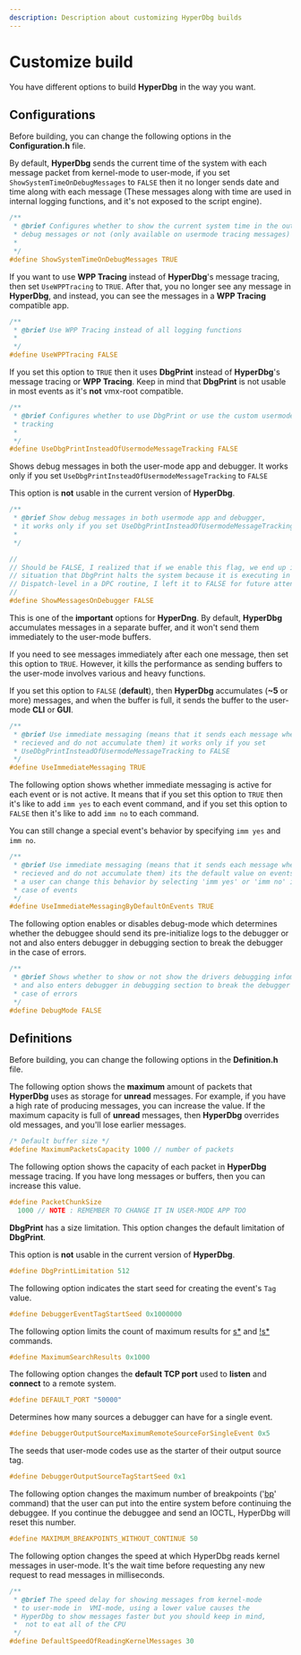 ```yaml
---
description: Description about customizing HyperDbg builds
---
```


# Customize build

You have different options to build **HyperDbg** in the way you want.

## Configurations

Before building, you can change the following options in the **Configuration.h** file.

By default, **HyperDbg** sends the current time of the system with each message packet from kernel-mode to user-mode, if you set `ShowSystemTimeOnDebugMessages` to `FALSE` then it no longer sends date and time along with each message (These messages along with time are used in internal logging functions, and it's not exposed to the script engine).

```c
/**
 * @brief Configures whether to show the current system time in the output of
 * debug messages or not (only available on usermode tracing messages)
 *
 */
#define ShowSystemTimeOnDebugMessages TRUE
```

If you want to use **WPP Tracing** instead of **HyperDbg**'s message tracing, then set `UseWPPTracing` to `TRUE`. After that, you no longer see any message in **HyperDbg**, and instead, you can see the messages in a **WPP Tracing** compatible app.

```c
/**
 * @brief Use WPP Tracing instead of all logging functions
 *
 */
#define UseWPPTracing FALSE
```

If you set this option to `TRUE` then it uses **DbgPrint** instead of **HyperDbg**'s message tracing or **WPP Tracing**. Keep in mind that **DbgPrint** is not usable in most events as it's **not** vmx-root compatible.

```c
/**
 * @brief Configures whether to use DbgPrint or use the custom usermode message
 * tracking
 *
 */
#define UseDbgPrintInsteadOfUsermodeMessageTracking FALSE
```

Shows debug messages in both the user-mode app and debugger. It works only if you set `UseDbgPrintInsteadOfUsermodeMessageTracking` to `FALSE`

This option is **not** usable in the current version of **HyperDbg**.

```c
/**
 * @brief Show debug messages in both usermode app and debugger,
 * it works only if you set UseDbgPrintInsteadOfUsermodeMessageTracking to FALSE
 *
 */

//
// Should be FALSE, I realized that if we enable this flag, we end up in a
// situation that DbgPrint halts the system because it is executing in
// Dispatch-level in a DPC routine, I left it to FALSE for future attention
//
#define ShowMessagesOnDebugger FALSE
```

This is one of the **important** options for **HyperDng**. By default, **HyperDbg** accumulates messages in a separate buffer, and it won't send them immediately to the user-mode buffers.

If you need to see messages immediately after each one message, then set this option to `TRUE`. However, it kills the performance as sending buffers to the user-mode involves various and heavy functions.

If you set this option to `FALSE` (**default**), then **HyperDbg** accumulates (**\~5** or more) messages, and when the buffer is full, it sends the buffer to the user-mode **CLI** or **GUI**.

```c
/**
 * @brief Use immediate messaging (means that it sends each message when they
 * recieved and do not accumulate them) it works only if you set
 * UseDbgPrintInsteadOfUsermodeMessageTracking to FALSE
 */
#define UseImmediateMessaging TRUE
```

The following option shows whether immediate messaging is active for each event or is not active. It means that if you set this option to `TRUE` then it's like to add `imm yes` to each event command, and if you set this option to `FALSE` then it's like to add `imm no` to each command.

You can still change a special event's behavior by specifying `imm yes` and `imm no`.

```c
/**
 * @brief Use immediate messaging (means that it sends each message when they
 * recieved and do not accumulate them) its the default value on events,
 * a user can change this behavior by selecting 'imm yes' or 'imm no' in the
 * case of events
 */
#define UseImmediateMessagingByDefaultOnEvents TRUE
```

The following option enables or disables debug-mode which determines whether the debuggee should send its pre-initialize logs to the debugger or not and also enters debugger in debugging section to break the debugger in the case of errors.

```c
/**
 * @brief Shows whether to show or not show the drivers debugging infomation
 * and also enters debugger in debugging section to break the debugger in the
 * case of errors
 */
#define DebugMode FALSE
```

## Definitions

Before building, you can change the following options in the **Definition.h** file.

The following option shows the **maximum** amount of packets that **HyperDbg** uses as storage for **unread** messages. For example, if you have a high rate of producing messages, you can increase the value. If the maximum capacity is full of **unread** messages, then **HyperDbg** overrides old messages, and you'll lose earlier messages.

```c
/* Default buffer size */
#define MaximumPacketsCapacity 1000 // number of packets
```

The following option shows the capacity of each packet in **HyperDbg** message tracing. If you have long messages or buffers, then you can increase this value.

```c
#define PacketChunkSize                                                        \
  1000 // NOTE : REMEMBER TO CHANGE IT IN USER-MODE APP TOO
```

**DbgPrint** has a size limitation. This option changes the default limitation of **DbgPrint**.

This option is **not** usable in the current version of **HyperDbg**.

```c
#define DbgPrintLimitation 512
```

The following option indicates the start seed for creating the event's `Tag` value.

```c
#define DebuggerEventTagStartSeed 0x1000000
```

The following option limits the count of maximum results for [s\*](https://docs.hyperdbg.org/commands/debugging-commands/s) and [!s\*](https://docs.hyperdbg.org/commands/extension-commands/s) commands.

```c
#define MaximumSearchResults 0x1000
```

The following option changes the **default TCP port** used to **listen** and **connect** to a remote system.

```c
#define DEFAULT_PORT "50000"
```

Determines how many sources a debugger can have for a single event.

```c
#define DebuggerOutputSourceMaximumRemoteSourceForSingleEvent 0x5
```

The seeds that user-mode codes use as the starter of their output source tag.

```c
#define DebuggerOutputSourceTagStartSeed 0x1
```

The following option changes the maximum number of breakpoints ('[bp](https://docs.hyperdbg.org/commands/debugging-commands/bp)' command) that the user can put into the entire system before continuing the debuggee. If you continue the debuggee and send an IOCTL, HyperDbg will reset this number.

```c
#define MAXIMUM_BREAKPOINTS_WITHOUT_CONTINUE 50
```

The following option changes the speed at which HyperDbg reads kernel messages in user-mode. It's the wait time before requesting any new request to read messages in milliseconds.

```c
/**
 * @brief The speed delay for showing messages from kernel-mode 
 * to user-mode in  VMI-mode, using a lower value causes the 
 * HyperDbg to show messages faster but you should keep in mind,
 *  not to eat all of the CPU
 */
#define DefaultSpeedOfReadingKernelMessages 30
```

